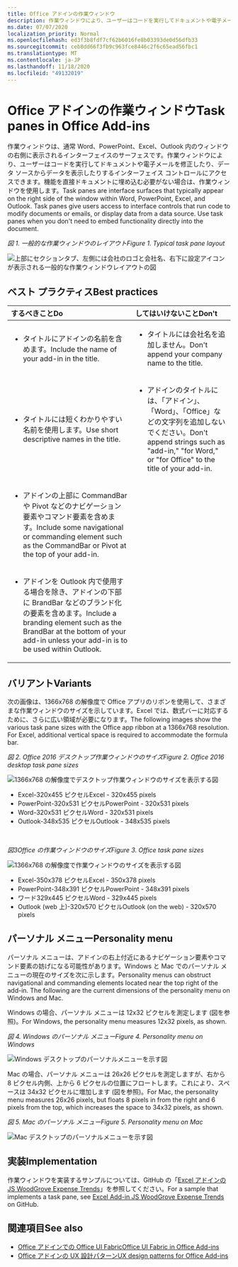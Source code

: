 ```yaml
---
title: Office アドインの作業ウィンドウ
description: 作業ウィンドウにより、ユーザーはコードを実行してドキュメントや電子メールを修正したり、データ ソースからデータを表示したりするインターフェイス コントロールにアクセスできます。
ms.date: 07/07/2020
localization_priority: Normal
ms.openlocfilehash: ed3f3b8fdf7cf62b6016fe8b03393de0d56dfb33
ms.sourcegitcommit: ceb8dd66f3fb9c963fce8446c2f6c65ead56fbc1
ms.translationtype: MT
ms.contentlocale: ja-JP
ms.lasthandoff: 11/18/2020
ms.locfileid: "49132019"
---
```

# <a name="task-panes-in-office-add-ins"></a><span data-ttu-id="c0161-103">Office アドインの作業ウィンドウ</span><span class="sxs-lookup"><span data-stu-id="c0161-103">Task panes in Office Add-ins</span></span>

<span data-ttu-id="c0161-p101">作業ウィンドウは、通常 Word、PowerPoint、Excel、Outlook 内のウィンドウの右側に表示されるインターフェイスのサーフェスです。作業ウィンドウにより、ユーザーはコードを実行してドキュメントや電子メールを修正したり、データ ソースからデータを表示したりするインターフェイス コントロールにアクセスできます。機能を直接ドキュメントに埋め込む必要がない場合は、作業ウィンドウを使用します。</span><span class="sxs-lookup"><span data-stu-id="c0161-p101">Task panes are interface surfaces that typically appear on the right side of the window within Word, PowerPoint, Excel, and Outlook. Task panes give users access to interface controls that run code to modify documents or emails, or display data from a data source. Use task panes when you don't need to embed functionality directly into the document.</span></span>

<span data-ttu-id="c0161-107">*図 1. 一般的な作業ウィンドウのレイアウト*</span><span class="sxs-lookup"><span data-stu-id="c0161-107">*Figure 1. Typical task pane layout*</span></span>

![上部にセクションタブ、左側には会社のロゴと会社名、右下に設定アイコンが表示される一般的な作業ウィンドウレイアウトの図](../images/overview-with-app-task-pane.png)

## <a name="best-practices"></a><span data-ttu-id="c0161-109">ベスト プラクティス</span><span class="sxs-lookup"><span data-stu-id="c0161-109">Best practices</span></span>

|<span data-ttu-id="c0161-110">するべきこと</span><span class="sxs-lookup"><span data-stu-id="c0161-110">Do</span></span>|<span data-ttu-id="c0161-111">してはいけないこと</span><span class="sxs-lookup"><span data-stu-id="c0161-111">Don't</span></span>|
|:-----|:--------|
|<ul><li><span data-ttu-id="c0161-112">タイトルにアドインの名前を含めます。</span><span class="sxs-lookup"><span data-stu-id="c0161-112">Include the name of your add-in in the title.</span></span></li></ul>|<ul><li><span data-ttu-id="c0161-113">タイトルには会社名を追加しません。</span><span class="sxs-lookup"><span data-stu-id="c0161-113">Don't append your company name to the title.</span></span></li></ul>|
|<ul><li><span data-ttu-id="c0161-114">タイトルには短くわかりやすい名前を使用します。</span><span class="sxs-lookup"><span data-stu-id="c0161-114">Use short descriptive names in the title.</span></span></li></ul>|<ul><li><span data-ttu-id="c0161-115">アドインのタイトルには、「アドイン」、「Word」、「Office」などの文字列を追加しないでください。</span><span class="sxs-lookup"><span data-stu-id="c0161-115">Don't append strings such as "add-in," "for Word," or "for Office" to the title of your add-in.</span></span></li></ul>|
|<ul><li><span data-ttu-id="c0161-116">アドインの上部に CommandBar や Pivot などのナビゲーション要素やコマンド要素を含めます。</span><span class="sxs-lookup"><span data-stu-id="c0161-116">Include some navigational or commanding element such as the CommandBar or Pivot at the top of your add-in.</span></span></li></ul>||
|<ul><li><span data-ttu-id="c0161-117">アドインを Outlook 内で使用する場合を除き、アドインの下部に BrandBar などのブランド化の要素を含めます。</span><span class="sxs-lookup"><span data-stu-id="c0161-117">Include a branding element such as the BrandBar at the bottom of your add-in unless your add-in is to be used within Outlook.</span></span></li></ul>||

## <a name="variants"></a><span data-ttu-id="c0161-118">バリアント</span><span class="sxs-lookup"><span data-stu-id="c0161-118">Variants</span></span>

<span data-ttu-id="c0161-p102">次の画像は、1366x768 の解像度で Office アプリのリボンを使用して、さまざまな作業ウィンドウのサイズを示しています。Excel では、数式バーに対応するために、さらに広い領域が必要になります。</span><span class="sxs-lookup"><span data-stu-id="c0161-p102">The following images show the various task pane sizes with the Office app ribbon at a 1366x768 resolution. For Excel, additional vertical space is required to accommodate the formula bar.</span></span>  

<span data-ttu-id="c0161-121">*図 2. Office 2016 デスクトップ作業ウィンドウのサイズ*</span><span class="sxs-lookup"><span data-stu-id="c0161-121">*Figure 2. Office 2016 desktop task pane sizes*</span></span>

![1366x768 の解像度でデスクトップ作業ウィンドウのサイズを表示する図](../images/office-2016-taskpane-sizes.png)

- <span data-ttu-id="c0161-123">Excel-320x455 ピクセル</span><span class="sxs-lookup"><span data-stu-id="c0161-123">Excel - 320x455 pixels</span></span>
- <span data-ttu-id="c0161-124">PowerPoint-320x531 ピクセル</span><span class="sxs-lookup"><span data-stu-id="c0161-124">PowerPoint - 320x531 pixels</span></span>
- <span data-ttu-id="c0161-125">Word-320x531 ピクセル</span><span class="sxs-lookup"><span data-stu-id="c0161-125">Word - 320x531 pixels</span></span>
- <span data-ttu-id="c0161-126">Outlook-348x535 ピクセル</span><span class="sxs-lookup"><span data-stu-id="c0161-126">Outlook - 348x535 pixels</span></span>

<br/>

<span data-ttu-id="c0161-127">*図3Office の作業ウィンドウのサイズ*</span><span class="sxs-lookup"><span data-stu-id="c0161-127">*Figure 3. Office task pane sizes*</span></span>

![1366x768 の解像度で作業ウィンドウのサイズを表示する図](../images/office-365-taskpane-sizes.png)

- <span data-ttu-id="c0161-129">Excel-350x378 ピクセル</span><span class="sxs-lookup"><span data-stu-id="c0161-129">Excel - 350x378 pixels</span></span>
- <span data-ttu-id="c0161-130">PowerPoint-348x391 ピクセル</span><span class="sxs-lookup"><span data-stu-id="c0161-130">PowerPoint - 348x391 pixels</span></span>
- <span data-ttu-id="c0161-131">ワード329x445 ピクセル</span><span class="sxs-lookup"><span data-stu-id="c0161-131">Word - 329x445 pixels</span></span>
- <span data-ttu-id="c0161-132">Outlook (web 上)-320x570 ピクセル</span><span class="sxs-lookup"><span data-stu-id="c0161-132">Outlook (on the web) - 320x570 pixels</span></span>

## <a name="personality-menu"></a><span data-ttu-id="c0161-133">パーソナル メニュー</span><span class="sxs-lookup"><span data-stu-id="c0161-133">Personality menu</span></span>

<span data-ttu-id="c0161-p103">パーソナル メニューは、アドインの右上付近にあるナビゲーション要素やコマンド要素の妨げになる可能性があります。Windows と Mac でのパーソナル メニューの現在のサイズを次に示します。</span><span class="sxs-lookup"><span data-stu-id="c0161-p103">Personality menus can obstruct navigational and commanding elements located near the top right of the add-in. The following are the current dimensions of the personality menu on Windows and Mac.</span></span>

<span data-ttu-id="c0161-136">Windows の場合、パーソナル メニューは 12x32 ピクセルを測定します (図を参照)。</span><span class="sxs-lookup"><span data-stu-id="c0161-136">For Windows, the personality menu measures 12x32 pixels, as shown.</span></span>

<span data-ttu-id="c0161-137">*図 4. Windows のパーソナル メニュー*</span><span class="sxs-lookup"><span data-stu-id="c0161-137">*Figure 4. Personality menu on Windows*</span></span>

![Windows デスクトップのパーソナルメニューを示す図](../images/personality-menu-win.png)

<span data-ttu-id="c0161-139">Mac の場合、パーソナル メニューは 26x26 ピクセルを測定しますが、右から 8 ピクセル内側、上から 6 ピクセルの位置にフロートします。これにより、スペースは 34x32 ピクセルに増加します (図を参照)。</span><span class="sxs-lookup"><span data-stu-id="c0161-139">For Mac, the personality menu measures 26x26 pixels, but floats 8 pixels in from the right and 6 pixels from the top, which increases the space to 34x32 pixels, as shown.</span></span>

<span data-ttu-id="c0161-140">*図 5. Mac のパーソナル メニュー*</span><span class="sxs-lookup"><span data-stu-id="c0161-140">*Figure 5. Personality menu on Mac*</span></span>

![Mac デスクトップのパーソナルメニューを示す図](../images/personality-menu-mac.png)

## <a name="implementation"></a><span data-ttu-id="c0161-142">実装</span><span class="sxs-lookup"><span data-stu-id="c0161-142">Implementation</span></span>

<span data-ttu-id="c0161-143">作業ウィンドウを実装するサンプルについては、GitHub の「[Excel アドインの JS WoodGrove Expense Trends](https://github.com/OfficeDev/Excel-Add-in-WoodGrove-Expense-Trends)」を参照してください。</span><span class="sxs-lookup"><span data-stu-id="c0161-143">For a sample that implements a task pane, see [Excel Add-in JS WoodGrove Expense Trends](https://github.com/OfficeDev/Excel-Add-in-WoodGrove-Expense-Trends) on GitHub.</span></span>

## <a name="see-also"></a><span data-ttu-id="c0161-144">関連項目</span><span class="sxs-lookup"><span data-stu-id="c0161-144">See also</span></span>

- [<span data-ttu-id="c0161-145">Office アドインでの Office UI Fabric</span><span class="sxs-lookup"><span data-stu-id="c0161-145">Office UI Fabric in Office Add-ins</span></span>](office-ui-fabric.md)
- [<span data-ttu-id="c0161-146">Office アドインの UX 設計パターン</span><span class="sxs-lookup"><span data-stu-id="c0161-146">UX design patterns for Office Add-ins</span></span>](../design/ux-design-pattern-templates.md)
